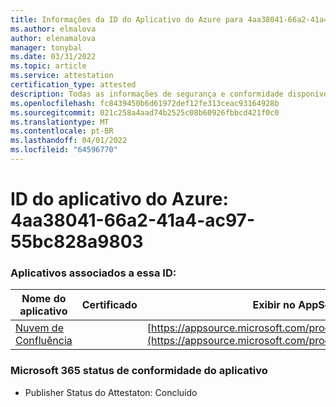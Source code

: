 ```yaml
---
title: Informações da ID do Aplicativo do Azure para 4aa38041-66a2-41a4-ac97-55bc828a9803
ms.author: elmalova
author: elenamalova
manager: tonybal
ms.date: 03/31/2022
ms.topic: article
ms.service: attestation
certification_type: attested
description: Todas as informações de segurança e conformidade disponíveis para 4aa38041-66a2-41a4-ac97-55bc828a9803.
ms.openlocfilehash: fc8439450b6d61972def12fe313ceac93164928b
ms.sourcegitcommit: 021c258a4aad74b2525c08b60926fbbcd421f0c0
ms.translationtype: MT
ms.contentlocale: pt-BR
ms.lasthandoff: 04/01/2022
ms.locfileid: "64596770"
---
```

# <a name="azure-app-id-4aa38041-66a2-41a4-ac97-55bc828a9803"></a>ID do aplicativo do Azure: 4aa38041-66a2-41a4-ac97-55bc828a9803


### <a name="apps-associated-with-this-id"></a>Aplicativos associados a essa ID:
| **Nome do aplicativo** | **Certificado** | **Exibir no AppSource** |
|--------------|---------------|-----------------------|
| [Nuvem de Confluência](../forward/WA200003113.md) |  | [https://appsource.microsoft.com/product/office/WA200003113](https://appsource.microsoft.com/product/office/WA200003113) |

### <a name="microsoft-365-app-compliance-status"></a>Microsoft 365 status de conformidade do aplicativo
- Publisher Status do Attestaton: Concluído
